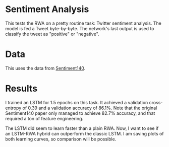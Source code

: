 # Sentiment Analysis

This tests the RWA on a pretty routine task: Twitter sentiment analysis. The model is fed a Tweet byte-by-byte. The network's last output is used to classify the tweet as "positive" or "negative".

# Data

This uses the data from [Sentiment140](http://help.sentiment140.com/for-students/).

# Results

I trained an LSTM for 1.5 epochs on this task. It achieved a validation cross-entropy of 0.39 and a validation accuracy of 86.1%. Note that the original Sentiment140 paper only managed to achieve 82.7% accuracy, and that required a ton of feature engineering.

The LSTM did seem to learn faster than a plain RWA. Now, I want to see if an LSTM-RWA hybrid can outperform the classic LSTM. I am saving plots of both learning curves, so comparison will be possible.
